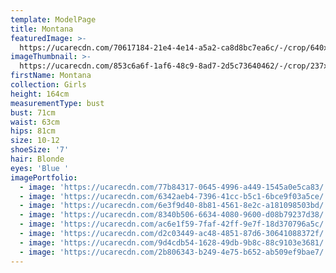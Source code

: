 ```yaml
---
template: ModelPage
title: Montana
featuredImage: >-
  https://ucarecdn.com/70617184-21e4-4e14-a5a2-ca8d8bc7ea6c/-/crop/640x327/0,21/-/preview/
imageThumbnail: >-
  https://ucarecdn.com/853c6a6f-1af6-48c9-8ad7-2d5c73640462/-/crop/237x336/84,120/-/preview/
firstName: Montana
collection: Girls
height: 164cm
measurementType: bust
bust: 71cm
waist: 63cm
hips: 81cm
size: 10-12
shoeSize: '7'
hair: Blonde
eyes: 'Blue '
imagePortfolio:
  - image: 'https://ucarecdn.com/77b84317-0645-4996-a449-1545a0e5ca83/'
  - image: 'https://ucarecdn.com/6342aeb4-7396-41cc-b5c1-6bce9f03a5ce/'
  - image: 'https://ucarecdn.com/6e3f9d40-8b81-4561-8e2c-a181098503bd/'
  - image: 'https://ucarecdn.com/8340b506-6634-4080-9600-d08b79237d38/'
  - image: 'https://ucarecdn.com/ac6e1f59-7faf-42ff-9e7f-18d370796a5c/'
  - image: 'https://ucarecdn.com/d2c03449-ac48-4851-87d6-30641088372f/'
  - image: 'https://ucarecdn.com/9d4cdb54-1628-49db-9b8c-88c9103e3681/'
  - image: 'https://ucarecdn.com/2b806343-b249-4e75-b652-ab509ef9bae7/'
---
```


